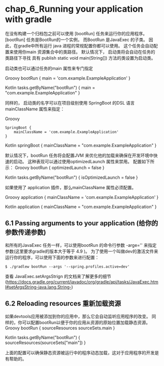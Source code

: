 # chap_6_Running your application with gradle 
在没有构建一个归档包之前可以使用 [bootRun] 任务来运行你的应用程序。 
[bootRun] 任务是BootRun的一个实例， 而BootRun 是JavaExec 的子类。 因此，在gradle中所有运行 java 进程的常规配置你都可以使用。 这个任务会自动配置来使用你main 资源集合中的类路径。 
默认情况下， 启动类将会自动在任务的类路径下寻找 具有 publish static void main(String[]) 方法的类设置为启动类。 

启动类也可以通过任务的main 属性来专门指定 

Groovy
bootRun {
    main = 'com.example.ExampleApplication'
}

Kotlin 
tasks.getByName<BootRun>("bootRun") {
  main = "com.example.ExampleApplication"
}



同样的， 启动类的名字可以在项目级别使用 SpringBoot 的DSL 语言 mainClassName 属性来指定：

Groovy

    SpringBoot {
        mainClassName = 'com.example.ExampleApplication'
    }

Kotlin
    springBoot {
    mainClassName = "com.example.ExampleApplication"
    }

默认情况下，bootRun 任务将会配置JVM 来优化他的加载来确保在开发环境中快速的启动。 这种表现可以通过使用optimizedLaunch 属性来禁用。 配置如下所示：
Groovy
    bootRun {
        optimizedLaunch = false
    }

Kotlin
    tasks.getByName<BootRun>("bootRun") {
    isOptimizedLaunch = false
    }

如果使用了 application 插件，那么mainClassName 属性必须配置。 

Groovy
    application {
        mainClassName = 'com.example.ExampleApplication'
    }

Kotlin
    application {
    mainClassName = "com.example.ExampleApplication"
    }


## 6.1 Passing arguments to your application (给你的参数传递参数)
和所有的JavaExec 任务一样，可以使用bootRun 的命令行参数 -arge='<arguments>'    来指定参数(这里要求gradle的版本大于等于 4.9 )。  为了使用一个叫做dev的激活文件来运行你的程序，可以使用下面的参数来进行配置：

    $ ./gradlew bootRun --args '--spring.profiles.active=dev'

查看  JavaExec.setArgsStrign 的文档来了解更多的细节 (https://docs.gradle.org/current/javadoc/org/gradle/api/tasks/JavaExec.html#setArgsString-java.lang.String-)


## 6.2 Reloading resources 重新加载资源
如果devtools应用被添加到你的应用中，那么它会自动监听应用程序的改变。 同样的，你可以配置bootRun以便于你的应用从资源的原始位置加载静态资源。 
Groovy
bootRun {
    sourceResources sourceSets.main
}

Kotlin 
tasks.getByName<BootRun>("bootRun") {
  sourceResources(sourceSets["main"])
}


上面的配置可以确保静态资源被运行中的程序动态加载，这对于应用程序的开发是有帮助的。 

